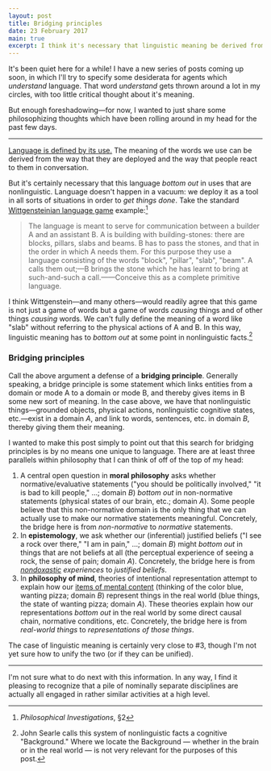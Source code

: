 ```yaml
---
layout: post
title: Bridging principles
date: 23 February 2017
main: true
excerpt: I think it's necessary that linguistic meaning be derived from things that are <em>nonlinguistic</em>. I call this claim a "bridging principle," and demonstrate parallel bridging principles in several subfields of philosophy.
---
```


It's been quiet here for a while! I have a new series of posts coming up soon, in which I'll try to specify some desiderata for agents which *understand* language. That word *understand* gets thrown around a lot in my circles, with too little critical thought about it's meaning.

But enough foreshadowing—for now, I wanted to just share some philosophizing thoughts which have been rolling around in my head for the past few days.

----

[Language is defined by its use.][1] The meaning of the words we use can be derived from the way that they are deployed and the way that people react to them in conversation.

But it's certainly necessary that this language *bottom out* in uses that are nonlinguistic. Language doesn't happen in a vacuum: we deploy it as a tool in all sorts of situations in order to *get things done*. Take the standard [Wittgensteinian language game][2] example:[^1]

> The language is meant to serve for communication between a builder A and an assistant B. A is building with building-stones: there are blocks, pillars, slabs and beams. B has to pass the stones, and that in the order in which A needs them. For this purpose they use a language consisting of the words "block", "pillar", "slab", "beam". A calls them out;—B brings the stone which he has learnt to bring at such-and-such a call.——Conceive this as a complete primitive language.

I think Wittgenstein—and many others—would readily agree that this game is not just a game of words but a game of words *causing* things and of other things *causing* words. We can't fully define the meaning of a word like "slab" without referring to the physical actions of A and B. In this way, linguistic meaning has to *bottom out* at some point in nonlinguistic facts.[^2]

### Bridging principles

Call the above argument a defense of a **bridging principle**. Generally speaking, a bridge principle is some statement which links entities from a domain or mode A to a domain or mode B, and thereby gives items in B some new sort of meaning. In the case above, we have that nonlinguistic things—grounded objects, physical actions, nonlinguistic cognitive states, etc.—exist in a domain *A*, and link to words, sentences, etc. in domain *B*, thereby giving them their meaning.

I wanted to make this post simply to point out that this search for bridging principles is by no means one unique to language. There are at least three parallels within philosophy that I can think of off of the top of my head:

1. A central open question in **moral philosophy** asks whether normative/evaluative statements ("you should be politically involved," "it is bad to kill people," …; domain *B*) *bottom out* in non-normative statements (physical states of our brain, etc.; domain *A*). Some people believe that this non-normative domain is the only thing that we can actually use to make our normative statements meaningful. Concretely, the bridge here is from *non-normative* to *normative* statements.
2. In **epistemology**, we ask whether our (inferential) justified beliefs ("I see a rock over there," "I am in pain," …; domain *B*) might *bottom out* in things that are not beliefs at all (the perceptual experience of seeing a rock, the sense of pain; domain *A*). Concretely, the bridge here is from *[nondoxastic][3] experiences* to *justified beliefs*.
3. In **philosophy of mind**, theories of intentional representation attempt to explain how our [items of mental content][4] (thinking of the color blue, wanting pizza; domain *B*) represent things in the real world (blue things, the state of wanting pizza; domain *A*). These theories explain how our representations *bottom out* in the real world by some direct causal chain, normative conditions, etc. Concretely, the bridge here is from *real-world things* to *representations of those things*.

The case of linguistic meaning is certainly very close to #3, though I'm not yet sure how to unify the two (or if they can be unified).

----

I'm not sure what to do next with this information. In any way, I find it pleasing to recognize that a pile of nominally separate disciplines are actually all engaged in rather similar activities at a high level.

[1]: http://www.foldl.me/2016/situated-language-learning/
[2]: https://en.wikipedia.org/wiki/Language-game_(philosophy)
[3]: https://plato.stanford.edu/entries/epistemology/#FOU
[4]: https://plato.stanford.edu/entries/content-causal/

[^1]: *Philosophical Investigations*, §2
[^2]: John Searle calls this system of nonlinguistic facts a cognitive "Background." Where we locate the Background — whether in the brain or in the real world — is not very relevant for the purposes of this post.